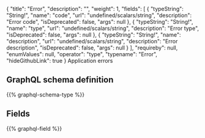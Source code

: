 {
  "title": "Error",
  "description": "",
  "weight": 1,
  "fields": [
    {
      "typeString": "String!",
      "name": "code",
      "url": "undefined/scalars/string",
      "description": "Error code",
      "isDeprecated": false,
      "args": null
    },
    {
      "typeString": "String!",
      "name": "type",
      "url": "undefined/scalars/string",
      "description": "Error type",
      "isDeprecated": false,
      "args": null
    },
    {
      "typeString": "String!",
      "name": "description",
      "url": "undefined/scalars/string",
      "description": "Error description",
      "isDeprecated": false,
      "args": null
    }
  ],
  "requireby": null,
  "enumValues": null,
  "operator": "type",
  "typename": "Error",
  "hideGithubLink": true
}
Application errors
## GraphQL schema definition

{{% graphql-schema-type %}}

## Fields

{{% graphql-field %}}
